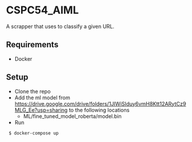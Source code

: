 # CSPC54_AIML

A scrapper that uses to classify a given URL.

## Requirements
- Docker

## Setup
- Clone the repo
- Add the ml model from https://drive.google.com/drive/folders/1JIWiSIduy6vmH8Ktt12ARytCz9MLG_Ee?usp=sharing to the following locations
    - ML/fine_tuned_model_roberta/model.bin
- Run 
```bash
 $ docker-compose up
 ```
 